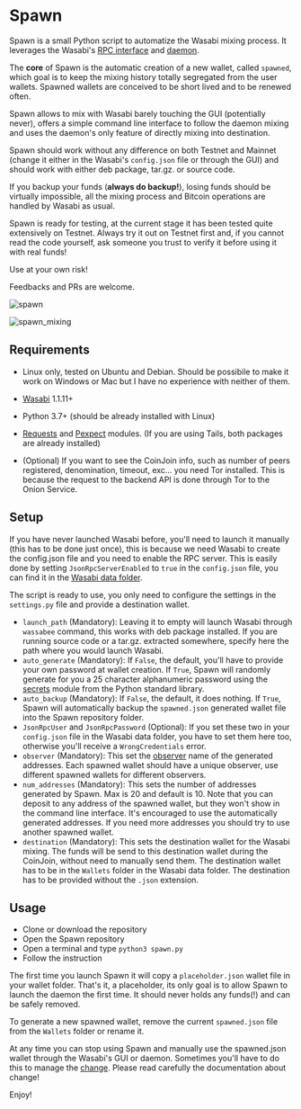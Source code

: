# Spawn

Spawn is a small Python script to automatize the Wasabi mixing process.
It leverages the Wasabi's [RPC interface](https://docs.wasabiwallet.io/using-wasabi/RPC.html#wasabi-remote-procedure-call-interface) and [daemon](https://docs.wasabiwallet.io/using-wasabi/Daemon.html#headless-wasabi-daemon).

The **core** of Spawn is the automatic creation of a new wallet, called `spawned`, which goal
is to keep the mixing history totally segregated from the user wallets.
Spawned wallets are conceived to be short lived and to be renewed often.

Spawn allows to mix with Wasabi barely touching the GUI (potentially never),
offers a simple command line interface to follow the daemon mixing and
uses the daemon's only feature of directly mixing into destination.

Spawn should work without any difference on both Testnet and Mainnet (change it
either in the Wasabi's `config.json` file or through the GUI)
and should work with either deb package, tar.gz. or source code.

If you backup your funds (**always do backup!**), losing funds should be virtually impossible,
all the mixing process and Bitcoin operations are handled by Wasabi as usual.

Spawn is ready for testing, at the current stage it has been tested quite
extensively on Testnet.
Always try it out on Testnet first and, if you cannot read the code yourself,
ask someone you trust to verify it before using it with real funds!

Use at your own risk!

Feedbacks and PRs are welcome.

![spawn](spawn.png)

![spawn_mixing](spawn_mixing.png)

## Requirements

* Linux only, tested on Ubuntu and Debian.
Should be possibile to make it work on Windows or Mac but I have no
experience with neither of them.

* [Wasabi](https://wasabiwallet.io/) 1.1.11+

* Python 3.7+ (should be already installed with Linux)

* [Requests](https://requests.readthedocs.io/en/master/) and [Pexpect](https://pexpect.readthedocs.io/en/stable/) modules. (If you are using Tails, both packages
are already installed)

* (Optional) If you want to see the CoinJoin info, such as number of peers registered,
denomination, timeout, exc... you need Tor installed. This is because the
request to the backend API is done through Tor to the Onion Service.

## Setup

If you have never launched Wasabi before, you'll need to launch it manually (this has to be done just once),
this is because we need Wasabi to create the config.json file and you need to
enable the RPC server. This is easily done by setting `JsonRpcServerEnabled` to `true`
in the `config.json` file, you can find it in the [Wasabi data folder](https://docs.wasabiwallet.io/FAQ/FAQ-UseWasabi.html#where-can-i-find-the-wasabi-data-folder).

The script is ready to use, you only need to configure the settings in
the `settings.py` file and provide a destination wallet.

* `launch_path` (Mandatory): Leaving it to empty will launch Wasabi through `wassabee` command,
this works with deb package installed. If you are running source code or a
tar.gz. extracted somewhere, specify here the path where you would launch Wasabi.
* `auto_generate` (Mandatory): If `False`, the default, you'll have to provide your own
password at wallet creation. If `True`, Spawn will randomly generate for you a
25 character alphanumeric password using the [secrets](https://docs.python.org/3/library/secrets.html) module from the Python standard library.
* `auto_backup` (Mandatory): If `False`, the default, it does nothing. If `True`, Spawn
will automatically backup the `spawned.json` generated wallet file into the
Spawn repository folder.
* `JsonRpcUser` and `JsonRpcPassword` (Optional): If you set these two in your `config.json`
file in the Wasabi data folder, you have to set them here too, otherwise you'll
receive a `WrongCredentials` error.
* `observer` (Mandatory): This set the [observer](https://docs.wasabiwallet.io/using-wasabi/Receive.html#observers) name of the generated addresses.
Each spawned wallet should have a unique observer, use different spawned wallets
for different observers.
* `num_addresses` (Mandatory): This sets the number of addresses generated by Spawn.
Max is 20 and default is 10. Note that you can deposit to any address of the spawned wallet, but they won't
show in the command line interface. It's encouraged to use the automatically
generated addresses. If you need more addresses you should try to use another spawned wallet.
* `destination` (Mandatory): This sets the destination wallet for the Wasabi mixing.
The funds will be send to this destination wallet during the CoinJoin, without need
to manually send them. The destination wallet has to be in the `Wallets` folder in the
Wasabi data folder. The destination has to be provided without the `.json` extension.

## Usage

* Clone or download the repository
* Open the Spawn repository
* Open a terminal and type `python3 spawn.py`
* Follow the instruction

The first time you launch Spawn it will copy a `placeholder.json` wallet file
in your wallet folder. That's it, a placeholder, its only goal is to allow
Spawn to launch the daemon the first time. It should never holds any funds(!) and
can be safely removed.

To generate a new spawned wallet, remove the current `spawned.json` file
from the `Wallets` folder or rename it.

At any time you can stop using Spawn and manually use the spawned.json wallet
through the Wasabi's GUI or daemon.
Sometimes you'll have to do this to manage the [change](https://docs.wasabiwallet.io/using-wasabi/ChangeCoins.html#change-coins).
Please read carefully the documentation about change!

Enjoy!
